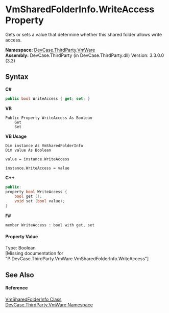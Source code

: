 # VmSharedFolderInfo.WriteAccess Property 
 

Gets or sets a value that determine whether this shared folder allows write access.

**Namespace:**&nbsp;<a href="N_DevCase_ThirdParty_VmWare">DevCase.ThirdParty.VmWare</a><br />**Assembly:**&nbsp;DevCase.ThirdParty (in DevCase.ThirdParty.dll) Version: 3.3.0.0 (3.3)

## Syntax

**C#**<br />
``` C#
public bool WriteAccess { get; set; }
```

**VB**<br />
``` VB
Public Property WriteAccess As Boolean
	Get
	Set
```

**VB Usage**<br />
``` VB Usage
Dim instance As VmSharedFolderInfo
Dim value As Boolean

value = instance.WriteAccess

instance.WriteAccess = value
```

**C++**<br />
``` C++
public:
property bool WriteAccess {
	bool get ();
	void set (bool value);
}
```

**F#**<br />
``` F#
member WriteAccess : bool with get, set

```


#### Property Value
Type: Boolean<br />\[Missing <value> documentation for "P:DevCase.ThirdParty.VmWare.VmSharedFolderInfo.WriteAccess"\]

## See Also


#### Reference
<a href="T_DevCase_ThirdParty_VmWare_VmSharedFolderInfo">VmSharedFolderInfo Class</a><br /><a href="N_DevCase_ThirdParty_VmWare">DevCase.ThirdParty.VmWare Namespace</a><br />